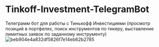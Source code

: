 # Tinkoff-Investment-TelegramBot
Телеграмм бот для работы с Тинькофф Инвестициями (просмотр позиций в портфелях, поиск инструментов по тикеру, выставление лимитных заявок по заданному инструменту)![beb904e4a832df5826f7e14eb62b2785](https://user-images.githubusercontent.com/47269236/184533778-7dd27cde-aa75-4f81-b846-e76e86aac2bb.png)
